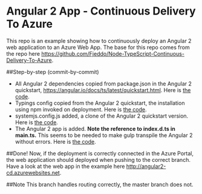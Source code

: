 # Angular 2 App - Continuous Delivery To Azure
This repo is an example showing how to continuously deploy an Angular 2 web application to an Azure Web App. The base for this repo comes from the repo here https://github.com/Fjeddo/Node-TypeScript-Continuous-Delivery-To-Azure.

##Step-by-step (commit-by-commit)
- All Angular 2 dependencies copied from package.json in the Angular 2 quickstart, https://angular.io/docs/ts/latest/quickstart.html. Here is [the code](https://github.com/Fjeddo/Angular2-Continuous-Delivery-To-Azure/tree/ecbb1f19f8448b844834d011ece92deed2cee17e).
- Typings config copied from the Angular 2 quickstart, the installation using npm invoked on deployment. Here is [the code](https://github.com/Fjeddo/Angular2-Continuous-Delivery-To-Azure/tree/aaeb5bb2f0b19d373aac391dbafd7e0b93a9c1ed).
- systemjs.config.js added, a clone of the Angular 2 quickstart version. Here is [the code](https://github.com/Fjeddo/Angular2-Continuous-Delivery-To-Azure/tree/76ab17cba1056b0a9deb65012f70bfe161fc0a8d).
- The Angular 2 app is added. **Note the reference to index.d.ts in main.ts.** This seems to be needed to make gulp transpile the Angular 2 without errors. Here is [the code](https://github.com/Fjeddo/Angular2-Continuous-Delivery-To-Azure/tree/163e1f099526545d76b376598ad28a1fcbae40b2).

##Done!
Now, if the deployment is correctly connected in the Azure Portal, the web application should deployed when pushing to the correct branch. Have a look at the web app in the example here http://angular2-cd.azurewebsites.net.

##Note
This branch handles routing correctly, the master branch does not.
